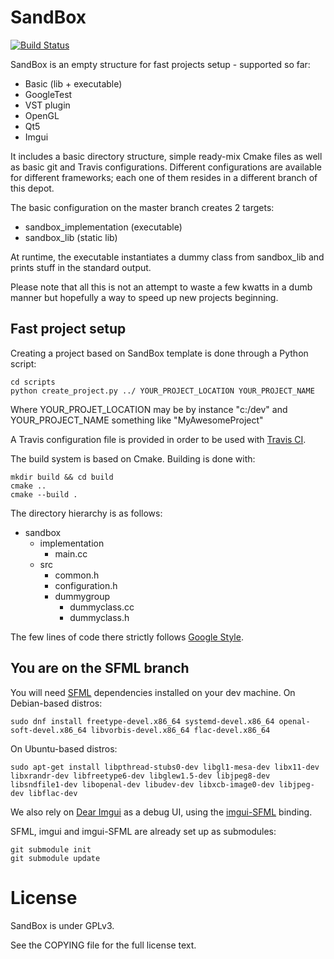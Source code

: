 SandBox
==================================

[![Build Status](https://travis-ci.org/G4m4/sandbox.svg?branch=sfml)](https://travis-ci.org/G4m4/sandbox)

SandBox is an empty structure for fast projects setup - supported so far:
- Basic (lib + executable)
- GoogleTest
- VST plugin
- OpenGL
- Qt5
- Imgui

It includes a basic directory structure, simple ready-mix Cmake files as well as basic git and Travis configurations.
Different configurations are available for different frameworks; each one of them resides in a different branch of this depot.

The basic configuration on the master branch creates 2 targets:
- sandbox_implementation (executable)
- sandbox_lib (static lib)

At runtime, the executable instantiates a dummy class from sandbox_lib and prints stuff in the standard output.

Please note that all this is not an attempt to waste a few kwatts in a dumb manner but hopefully a way to speed up new projects beginning.

Fast project setup
------------------

Creating a project based on SandBox template is done through a Python script:

    cd scripts
    python create_project.py ../ YOUR_PROJECT_LOCATION YOUR_PROJECT_NAME

Where YOUR_PROJET_LOCATION may be by instance "c:/dev" and YOUR_PROJECT_NAME something like "MyAwesomeProject"

A Travis configuration file is provided in order to be used with [Travis CI](https://travis-ci.org/).

The build system is based on Cmake.
Building is done with:

    mkdir build && cd build
    cmake ..
    cmake --build .

The directory hierarchy is as follows:
- sandbox
  - implementation
    - main.cc
  - src
    - common.h
    - configuration.h
    - dummygroup
      - dummyclass.cc
      - dummyclass.h

The few lines of code there strictly follows [Google Style](http://google-styleguide.googlecode.com/svn/trunk/cppguide.xml).

You are on the SFML branch
------

You will need [SFML](https://www.sfml-dev.org) dependencies installed on your dev machine. On Debian-based distros:

	sudo dnf install freetype-devel.x86_64 systemd-devel.x86_64 openal-soft-devel.x86_64 libvorbis-devel.x86_64 flac-devel.x86_64

On Ubuntu-based distros:

	sudo apt-get install libpthread-stubs0-dev libgl1-mesa-dev libx11-dev libxrandr-dev libfreetype6-dev libglew1.5-dev libjpeg8-dev libsndfile1-dev libopenal-dev libudev-dev libxcb-image0-dev libjpeg-dev libflac-dev

We also rely on [Dear Imgui](https://github.com/ocornut/imgui) as a debug UI, using the [imgui-SFML](https://github.com/eliasdaler/imgui-sfml) binding.

SFML, imgui and imgui-SFML are already set up as submodules:

    git submodule init
    git submodule update

License
==================================
SandBox is under GPLv3.

See the COPYING file for the full license text.
